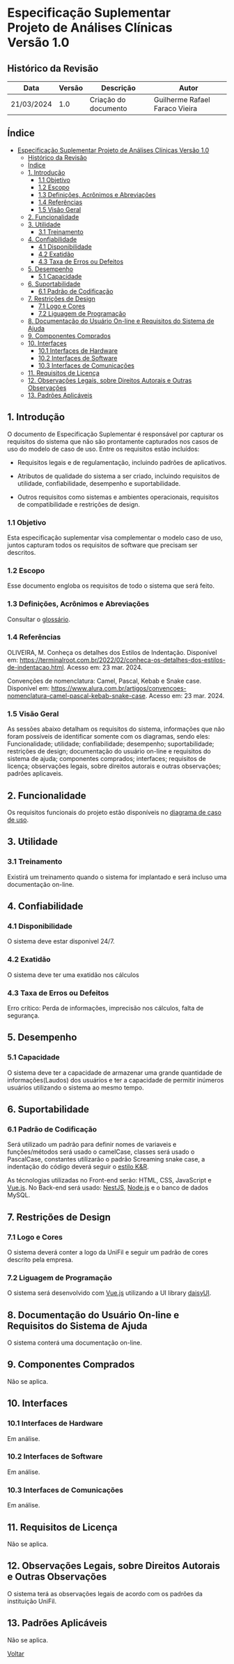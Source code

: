 # Especificação Suplementar </br> Projeto de Análises Clínicas </br> Versão 1.0

## Histórico da Revisão

| Data | Versão | Descrição | Autor |
| ---- | ------ | --------- | ----- |
| 21/03/2024 | 1.0 | Criação do documento | Guilherme Rafael Faraco Vieira |

## Índice

- [Especificação Suplementar  Projeto de Análises Clínicas  Versão 1.0](#especificação-suplementar--projeto-de-análises-clínicas--versão-10)
  - [Histórico da Revisão](#histórico-da-revisão)
  - [Índice](#índice)
  - [1. Introdução](#1-introdução)
    - [1.1 Objetivo](#11-objetivo)
    - [1.2 Escopo](#12-escopo)
    - [1.3 Definições, Acrônimos e Abreviações](#13-definições-acrônimos-e-abreviações)
    - [1.4 Referências](#14-referências)
    - [1.5 Visão Geral](#15-visão-geral)
  - [2. Funcionalidade](#2-funcionalidade)
  - [3. Utilidade](#3-utilidade)
    - [3.1 Treinamento](#31-treinamento)
  - [4. Confiabilidade](#4-confiabilidade)
    - [4.1 Disponibilidade](#41-disponibilidade)
    - [4.2 Exatidão](#42-exatidão)
    - [4.3 Taxa de Erros ou Defeitos](#43-taxa-de-erros-ou-defeitos)
  - [5. Desempenho](#5-desempenho)
    - [5.1 Capacidade](#51-capacidade)
  - [6. Suportabilidade](#6-suportabilidade)
    - [6.1 Padrão de Codificação](#61-padrão-de-codificação)
  - [7. Restrições de Design](#7-restrições-de-design)
    - [7.1 Logo e Cores](#71-logo-e-cores)
    - [7.2 Liguagem de Programação](#72-liguagem-de-programação)
  - [8. Documentação do Usuário On-line e Requisitos do Sistema de Ajuda](#8-documentação-do-usuário-on-line-e-requisitos-do-sistema-de-ajuda)
  - [9. Componentes Comprados](#9-componentes-comprados)
  - [10. Interfaces](#10-interfaces)
    - [10.1 Interfaces de Hardware](#101-interfaces-de-hardware)
    - [10.2 Interfaces de Software](#102-interfaces-de-software)
    - [10.3 Interfaces de Comunicações](#103-interfaces-de-comunicações)
  - [11. Requisitos de Licença](#11-requisitos-de-licença)
  - [12. Observações Legais, sobre Direitos Autorais e Outras Observações](#12-observações-legais-sobre-direitos-autorais-e-outras-observações)
  - [13. Padrões Aplicáveis](#13-padrões-aplicáveis)

## 1. Introdução

O documento de Especificação Suplementar é responsável por capturar os requisitos do sistema que não são prontamente capturados nos casos de uso do modelo de caso de uso. Entre os requisitos estão incluídos:

- Requisitos legais e de regulamentação, incluindo padrões de aplicativos.

- Atributos de qualidade do sistema a ser criado, incluindo requisitos de utilidade, confiabilidade, desempenho e suportabilidade.

- Outros requisitos como sistemas e ambientes operacionais, requisitos de
compatibilidade e restrições de design.

### 1.1 Objetivo

Esta especificação suplementar visa complementar o modelo caso de uso, juntos capturam todos os requisitos de software que precisam ser descritos.

### 1.2 Escopo

Esse documento engloba os requisitos de todo o sistema que será feito.

### 1.3 Definições, Acrônimos e Abreviações

Consultar o [glossário](glossario.md).

### 1.4 Referências

OLIVEIRA, M. Conheça os detalhes dos Estilos de Indentação. Disponível em: <https://terminalroot.com.br/2022/02/conheca-os-detalhes-dos-estilos-de-indentacao.html>. Acesso em: 23 mar. 2024.

Convenções de nomenclatura: Camel, Pascal, Kebab e Snake case. Disponível em: <https://www.alura.com.br/artigos/convencoes-nomenclatura-camel-pascal-kebab-snake-case>. Acesso em: 23 mar. 2024.

### 1.5 Visão Geral

As sessões abaixo detalham os requisitos do sistema, informações que não foram possíveis de identificar somente com os diagramas, sendo eles: Funcionalidade; utilidade; confiabilidade; desempenho; suportabilidade; restrições de design; documentação do usuário on-line e requisitos do sistema de ajuda; componentes comprados; interfaces; requisitos de licença; observações legais, sobre direitos autorais e outras observações; padrões aplicaveis.

## 2. Funcionalidade

Os requisitos funcionais do projeto estão disponíveis no [diagrama de caso de uso](diagramas/caso_de_uso.png).

## 3. Utilidade

### 3.1 Treinamento

Existirá um treinamento quando o sistema for implantado e será incluso uma documentação on-line.

## 4. Confiabilidade

### 4.1 Disponibilidade

O sistema deve estar disponivel 24/7.

### 4.2 Exatidão

O sistema deve ter uma exatidão nos cálculos

### 4.3 Taxa de Erros ou Defeitos

Erro crítico: Perda de informações, imprecisão nos cálculos, falta de segurança.

## 5. Desempenho

### 5.1 Capacidade

O sistema deve ter a capacidade de armazenar uma grande quantidade de informações(Laudos) dos usuários e ter a capacidade de permitir inúmeros usuários utilizando o sistema ao mesmo tempo.

## 6. Suportabilidade

### 6.1 Padrão de Codificação

Será utilizado um padrão para definir nomes de variaveis e funções/métodos será usado o camelCase, classes será usado o PascalCase, constantes utilizarão o padrão Screaming snake case, a indentação do código deverá seguir o [estilo K&R](https://terminalroot.com.br/2022/02/conheca-os-detalhes-dos-estilos-de-indentacao.html).

As técnologias utilizadas no Front-end serão: HTML, CSS, JavaScript e [Vue.js](https://vuejs.org/). No Back-end será usado: [NestJS](https://nestjs.com/), [Node.js](https://nodejs.org/en) e o banco de dados MySQL.

## 7. Restrições de Design

### 7.1 Logo e Cores

O sistema deverá conter a logo da UniFil e seguir um padrão de cores descrito pela empresa.

### 7.2 Liguagem de Programação

O sistema será desenvolvido com [Vue.js](https://vuejs.org/) utilizando a UI library [daisyUI](https://daisyui.com/).

## 8. Documentação do Usuário On-line e Requisitos do Sistema de Ajuda

O sistema conterá uma documentação on-line.

## 9. Componentes Comprados

Não se aplica.

## 10. Interfaces

### 10.1 Interfaces de Hardware

Em análise.

### 10.2 Interfaces de Software

Em análise.

### 10.3 Interfaces de Comunicações

Em análise.

## 11. Requisitos de Licença

Não se aplica.

## 12. Observações Legais, sobre Direitos Autorais e Outras Observações

O sistema terá as observações legais de acordo com os padrões da instituição UniFil.

## 13. Padrões Aplicáveis

Não se aplica.

[Voltar](readme.md)
